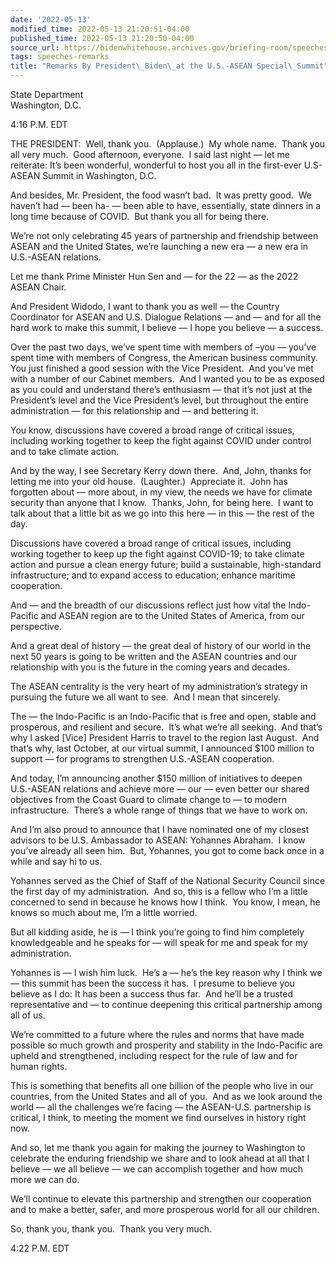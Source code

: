 ```yaml
---
date: '2022-05-13'
modified_time: 2022-05-13 21:20:51-04:00
published_time: 2022-05-13 21:20:50-04:00
source_url: https://bidenwhitehouse.archives.gov/briefing-room/speeches-remarks/2022/05/13/remarks-by-president-biden-at-the-u-s-asean-special-summit/
tags: speeches-remarks
title: "Remarks By President\_Biden\_at the U.S.-ASEAN Special\_Summit"
---
```

 
State Department  
Washington, D.C.

4:16 P.M. EDT  
  
THE PRESIDENT:  Well, thank you.  (Applause.)  My whole name.  Thank you
all very much.  Good afternoon, everyone.  I said last night — let me
reiterate: It’s been wonderful, wonderful to host you all in the
first-ever U.S-ASEAN Summit in Washington, D.C.   
  
And besides, Mr. President, the food wasn’t bad.  It was pretty good. 
We haven’t had — been ha- — been able to have, essentially, state
dinners in a long time because of COVID.  But thank you all for being
there.   
  
We’re not only celebrating 45 years of partnership and friendship
between ASEAN and the United States, we’re launching a new era — a new
era in U.S.-ASEAN relations.   
  
Let me thank Prime Minister Hun Sen and — for the 22 — as the 2022 ASEAN
Chair.   
  
And President Widodo, I want to thank you as well — the Country
Coordinator for ASEAN and U.S. Dialogue Relations — and — and for all
the hard work to make this summit, I believe — I hope you believe — a
success.  
  
Over the past two days, we’ve spent time with members of –you — you’ve
spent time with members of Congress, the American business community. 
You just finished a good session with the Vice President.  And you’ve
met with a number of our Cabinet members.  And I wanted you to be as
exposed as you could and understand there’s enthusiasm — that it’s not
just at the President’s level and the Vice President’s level, but
throughout the entire administration — for this relationship and — and
bettering it.  
  
You know, discussions have covered a broad range of critical issues,
including working together to keep the fight against COVID under control
and to take climate action.    
  
And by the way, I see Secretary Kerry down there.  And, John, thanks for
letting me into your old house.  (Laughter.)  Appreciate it.  John has
forgotten about — more about, in my view, the needs we have for climate
security than anyone that I know.  Thanks, John, for being here.  I want
to talk about that a little bit as we go into this here — in this — the
rest of the day.  
  
Discussions have covered a broad range of critical issues, including
working together to keep up the fight against COVID-19; to take climate
action and pursue a clean energy future; build a sustainable,
high-standard infrastructure; and to expand access to education; enhance
maritime cooperation.   
  
And — and the breadth of our discussions reflect just how vital the
Indo-Pacific and ASEAN region are to the United States of America, from
our perspective.  
  
And a great deal of history — the great deal of history of our world in
the next 50 years is going to be written and the ASEAN countries and our
relationship with you is the future in the coming years and decades.   
  
The ASEAN centrality is the very heart of my administration’s strategy
in pursuing the future we all want to see.  And I mean that
sincerely.   
  
The — the Indo-Pacific is an Indo-Pacific that is free and open, stable
and prosperous, and resilient and secure.  It’s what we’re all
seeking.  And that’s why I asked \[Vice\] President Harris to travel to
the region last August.  And that’s why, last October, at our virtual
summit, I announced $100 million to support — for programs to strengthen
U.S.-ASEAN cooperation.   
  
And today, I’m announcing another $150 million of initiatives to deepen
U.S.-ASEAN relations and achieve more — our — even better our shared
objectives from the Coast Guard to climate change to — to modern
infrastructure.  There’s a whole range of things that we have to work
on.   
  
And I’m also proud to announce that I have nominated one of my closest
advisors to be U.S. Ambassador to ASEAN: Yohannes Abraham.  I know
you’ve already all seen him.  But, Yohannes, you got to come back once
in a while and say hi to us.  
  
Yohannes served as the Chief of Staff of the National Security Council
since the first day of my administration.  And so, this is a fellow who
I’m a little concerned to send in because he knows how I think.  You
know, I mean, he knows so much about me, I’m a little worried.   
  
But all kidding aside, he is — I think you’re going to find him
completely knowledgeable and he speaks for — will speak for me and speak
for my administration.    
  
Yohannes is — I wish him luck.  He’s a — he’s the key reason why I think
we — this summit has been the success it has.  I presume to believe you
believe as I do: It has been a success thus far.  And he’ll be a trusted
representative and — to continue deepening this critical partnership
among all of us.   
  
We’re committed to a future where the rules and norms that have made
possible so much growth and prosperity and stability in the Indo-Pacific
are upheld and strengthened, including respect for the rule of law and
for human rights.  
  
This is something that benefits all one billion of the people who live
in our countries, from the United States and all of you.  And as we look
around the world — all the challenges we’re facing — the ASEAN-U.S.
partnership is critical, I think, to meeting the moment we find
ourselves in history right now.  
  
And so, let me thank you again for making the journey to Washington to
celebrate the enduring friendship we share and to look ahead at all that
I believe — we all believe — we can accomplish together and how much
more we can do.  
  
We’ll continue to elevate this partnership and strengthen our
cooperation and to make a better, safer, and more prosperous world for
all our children.   
  
So, thank you, thank you.  Thank you very much.  
  
4:22 P.M. EDT
